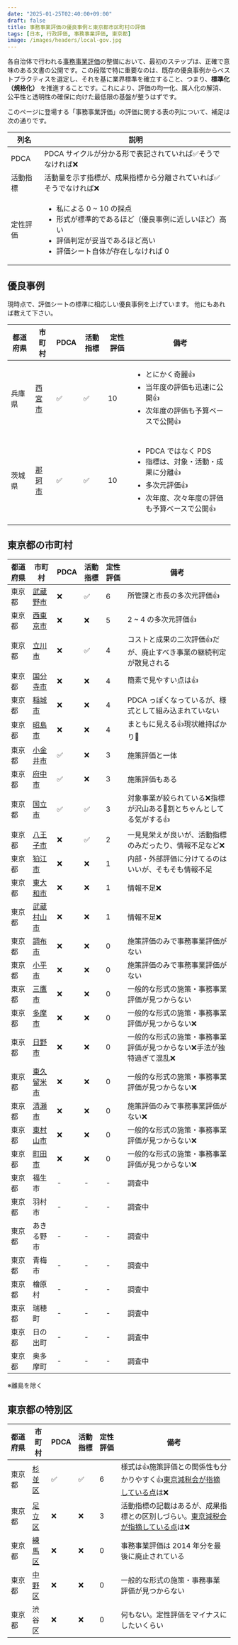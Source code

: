 ```yaml
---
date: "2025-01-25T02:40:00+09:00"
draft: false
title: 事務事業評価の優良事例と東京都市区町村の評価
tags: [日本, 行政評価, 事務事業評価, 東京都]
image: /images/headers/local-gov.jpg
---
```


各自治体で行われる[事務事業評価](https://laws.e-gov.go.jp/law/413AC0000000086)の整備において、最初のステップは、正確で意味のある文書の公開です。この段階で特に重要なのは、既存の優良事例からベストプラクティスを選定し、それを基に業界標準を確立すること、つまり、**標準化（規格化）** を推進することです。これにより、評価の均一化、属人化の解消、公平性と透明性の確保に向けた最低限の基盤が整うはずです。

このページに登場する「事務事業評価」の評価に関する表の列について、補足は次の通りです。

列名 | 説明
--|--
PDCA | PDCA サイクルが分かる形で表記されていれば✅そうでなければ❌
活動指標 | 活動量を示す指標が、成果指標から分離されていれば✅そうでなければ❌
定性評価 | <ul><li>私による 0 ~ 10 の採点</li><li>形式が標準的であるほど（優良事例に近しいほど）高い</li><li>評価判定が妥当であるほど高い</li><li>評価シート自体が存在しなければ 0</li></ul>

## 優良事例

現時点で、評価シートの標準に相応しい優良事例を上げています。
他にもあれば教えて下さい。

都道府県 | 市町村 | PDCA | 活動指標 | 定性評価 | 備考
--|--|--|--|--|--
兵庫県 | [西宮市](https://www.nishi.or.jp/shisei/gyoseikeiei/gyoseihyoka/hyokakekka.html) | ✅ | ✅ | 10 | <ul><li>とにかく奇麗👍</li><li>当年度の評価も迅速に公開👍</li><li>次年度の評価も予算ベースで公開👍</li></ul>
茨城県 | [那珂市](https://www.city.naka.lg.jp/gyousei/gyouzaisei-kaikaku/gyouseihyouka/kekka/r05/page009899.html) | ✅ | ✅ | 10 | <ul><li>PDCA ではなく PDS</li><li>指標は、対象・活動・成果に分離👍</li><li>多次元評価👍</li><li>次年度、次々年度の評価も予算ベースで公開👍</li></ul>

## 東京都の市町村

都道府県 | 市町村 | PDCA | 活動指標 | 定性評価 | 備考
--|--|--|--|--|--
東京都 | [武蔵野市](https://www.city.musashino.lg.jp/shiseijoho/shisaku_keikaku/sogoseisakubu_shisaku_keikaku/gyoseihyokaseido/jimujigyo_hojokinminaoshi/jimujigyo_hojokin_hyoka/index.html) | ❌ | ✅ | 6 | 所管課と市長の多次元評価👍
東京都 | [西東京市](https://www.city.nishitokyo.lg.jp/siseizyoho/sesaku_keikaku/jigyou_hyouka/index.html) | ❌ | ❌ | 5 | 2 ~ 4 の多次元評価👍
東京都 | [立川市](https://www.city.tachikawa.lg.jp/shisei/sesaku/1006562/1006673/index.html) | ❌ | ✅ | 4 | コストと成果の二次評価👍だが、廃止すべき事業の継続判定が散見される
東京都 | [国分寺市](https://www.city.kokubunji.tokyo.jp/shisei/shiryou/gyouzaisei/1020308/index.html) | ❌ | ❌ | 4 | 簡素で見やすい点は👍
東京都 | [稲城市](https://www.city.inagi.tokyo.jp/smph/shisei/keikaku_hokoku/gyousei/sinkoukaikeiseido_jimujigyouhyouka.html) | ❌ | ❌ | 4 | PDCA っぽくなっているが、様式として組み込まれていない
東京都 | [昭島市](https://www.city.akishima.lg.jp/li/060/070/010/020/) | ❌ | ❌ | 4 | まともに見える👍現状維持ばかり🤔
東京都 | [小金井市](https://www.city.koganei.lg.jp/smph/shisei/zaiseiyosan/kaikaku/hyoukasaikouchikur4/D01016012022100.html) | ✅ | ❌ | 3 | 施策評価と一体
東京都 | [府中市](https://www.city.fuchu.tokyo.jp/gyosei/kekaku/kekaku/gyosei/gyosehyoka/index.html) | ✅  | ❌ | 3 | 施策評価もある
東京都 | [国立市](https://www.city.kunitachi.tokyo.jp/shisei/zaisei/1/2/index.html) | ✅ | ✅ | 3 | 対象事業が絞られている❌指標が沢山ある🤔割とちゃんとしてる気がする👍
東京都 | [八王子市](https://www.city.hachioji.tokyo.jp/shisei/001/004/004/002/p034392.html) | ❌ | ✅ | 2 | 一見見栄えが良いが、活動指標のみだったり、情報不足など❌
東京都 | [狛江市](https://www.city.komae.tokyo.jp/index.cfm/46,0,362,3163,html) | ❌ | ❌ | 1 | 内部・外部評価に分けてるのはいいが、そもそも情報不足
東京都 | [東大和市](https://www.city.higashiyamato.lg.jp/shisei/torikumi/1005026/1005048/index.html) | ❌ | ❌ | 1 | 情報不足❌
東京都 | [武蔵村山市](https://www.city.musashimurayama.lg.jp/shisei/shisaku/gyouseihyouka/index.html) | ❌ | ❌ | 1 | 情報不足❌
東京都 | [調布市](https://www.city.chofu.lg.jp/shiseijouhou/seisaku/seika/index.html) | ❌ | ❌ | 0 | 施策評価のみで事務事業評価がない
東京都 | [小平市](https://www.city.kodaira.tokyo.jp/kurashi/071/071864.html) | ❌ | ❌ | 0 | 施策評価のみで事務事業評価がない
東京都 | [三鷹市](https://www.city.mitaka.lg.jp/c_categories/index05009005.html) | ❌ | ❌ | 0 | 一般的な形式の施策・事務事業評価が見つからない
東京都 | [多摩市](https://www.city.tama.lg.jp/shisei/keikaku/kaikaku/hyouka/index.html) | ❌ | ❌ | 0 | 一般的な形式の施策・事務事業評価が見つからない❌
東京都 | [日野市](https://www.city.hino.lg.jp/shisei/gyozaisei/hyoka/index.html)  | ❌ | ❌ | 0 | 一般的な形式の施策・事務事業評価が見つからない❌手法が独特過ぎて混乱❌
東京都 | [東久留米市](https://www.city.higashikurume.lg.jp/shisei/gyousaisei/hyoka/index.html) | ❌ | ❌ | 0 | 一般的な形式の施策・事務事業評価が見つからない❌
東京都 | [清瀬市](https://www.city.kiyose.lg.jp/siseijouhou/zaisei/gyouzaiseikaikaku/1004570/index.html) | ❌ | ❌ | 0 | 施策評価のみで事務事業評価がない❌
東京都 | [東村山市](https://www.city.higashimurayama.tokyo.jp/shisei/tokei/zaisan/index.html) | ❌ | ❌ | 0 | 一般的な形式の施策・事務事業評価が見つからない❌
東京都 | [町田市](https://www.city.machida.tokyo.jp/shisei/gyouzaisei/shin_ko-kaikei/kessan/index.html) | ❌ | ❌ | 0 | 一般的な形式の施策・事務事業評価が見つからない❌
東京都 | 福生市 | - | - | - | 調査中
東京都 | 羽村市 | - | - | - | 調査中
東京都 | あきる野市 | - | - | - | 調査中
東京都 | 青梅市 | - | - | - | 調査中
東京都 | 檜原村 | - | - | - | 調査中
東京都 | 瑞穂町 | - | - | - | 調査中
東京都 | 日の出町 | - | - | - | 調査中
東京都 | 奥多摩町 | - | - | - | 調査中

※離島を除く

## 東京都の特別区

都道府県 | 市町村 | PDCA | 活動指標 | 定性評価 | 備考
--|--|--|--|--|--
東京都 | [杉並区](https://www.city.suginami.tokyo.jp/kusei/gyouseikaikaku/gyouseihyoka/index.html) | ✅ | ✅ | 6 | 様式は👍施策評価との関係性も分かりやすく👍[東京減税会が指摘している点](https://note.com/tokyo_genzeikai/n/nde7d1e8fc423)は❌
東京都 | [足立区](https://www.city.adachi.tokyo.jp/ku/kuse/gyosehyoka/index.html) | ❌ | ❌ | 3 | 活動指標の記載はあるが、成果指標との区別しづらい。[東京減税会が指摘している点](https://note.com/tokyo_genzeikai/n/nde7d1e8fc423)は❌
東京都 | [練馬区](https://www.city.nerima.tokyo.jp/kusei/gyokaku/kokakensyo/senryaku/gyosei_hyoka/index.html) | ❌ | ❌ | 0 | 事務事業評価は 2014 年分を最後に廃止されている
東京都 | [中野区](https://www.city.tokyo-nakano.lg.jp/kusei/kousou/seido/gyousei/gyouseihyouka/index.html) | ❌ | ❌ | 0 | 一般的な形式の施策・事務事業評価が見つからない
東京都 | 渋谷区 | ❌ | ❌ | 0 | 何もない。定性評価をマイナスにしたいくらい

